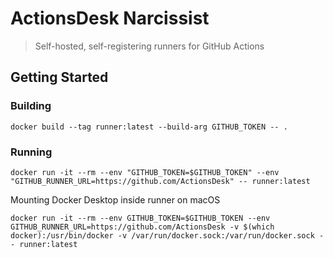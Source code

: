 # ActionsDesk Narcissist

> Self-hosted, self-registering runners for GitHub Actions

## Getting Started

### Building

```
docker build --tag runner:latest --build-arg GITHUB_TOKEN -- .
```

### Running

```
docker run -it --rm --env "GITHUB_TOKEN=$GITHUB_TOKEN" --env "GITHUB_RUNNER_URL=https://github.com/ActionsDesk" -- runner:latest
```

Mounting Docker Desktop inside runner on macOS

```
docker run -it --rm --env GITHUB_TOKEN=$GITHUB_TOKEN --env GITHUB_RUNNER_URL=https://github.com/ActionsDesk -v $(which docker):/usr/bin/docker -v /var/run/docker.sock:/var/run/docker.sock -- runner:latest
```
